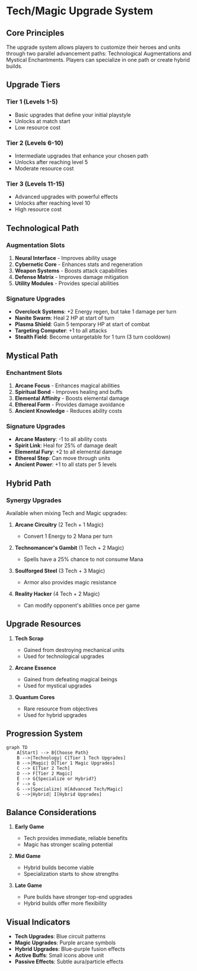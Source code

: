 # Tech/Magic Upgrade System

## Core Principles

The upgrade system allows players to customize their heroes and units through two parallel advancement paths: Technological Augmentations and Mystical Enchantments. Players can specialize in one path or create hybrid builds.

## Upgrade Tiers

### Tier 1 (Levels 1-5)

- Basic upgrades that define your initial playstyle
- Unlocks at match start
- Low resource cost

### Tier 2 (Levels 6-10)

- Intermediate upgrades that enhance your chosen path
- Unlocks after reaching level 5
- Moderate resource cost

### Tier 3 (Levels 11-15)

- Advanced upgrades with powerful effects
- Unlocks after reaching level 10
- High resource cost

## Technological Path

### Augmentation Slots

1. **Neural Interface** - Improves ability usage
2. **Cybernetic Core** - Enhances stats and regeneration
3. **Weapon Systems** - Boosts attack capabilities
4. **Defense Matrix** - Improves damage mitigation
5. **Utility Modules** - Provides special abilities

### Signature Upgrades

- **Overclock Systems**: +2 Energy regen, but take 1 damage per turn
- **Nanite Swarm**: Heal 2 HP at start of turn
- **Plasma Shield**: Gain 5 temporary HP at start of combat
- **Targeting Computer**: +1 to all attacks
- **Stealth Field**: Become untargetable for 1 turn (3 turn cooldown)

## Mystical Path

### Enchantment Slots

1. **Arcane Focus** - Enhances magical abilities
2. **Spiritual Bond** - Improves healing and buffs
3. **Elemental Affinity** - Boosts elemental damage
4. **Ethereal Form** - Provides damage avoidance
5. **Ancient Knowledge** - Reduces ability costs

### Signature Upgrades

- **Arcane Mastery**: -1 to all ability costs
- **Spirit Link**: Heal for 25% of damage dealt
- **Elemental Fury**: +2 to all elemental damage
- **Ethereal Step**: Can move through units
- **Ancient Power**: +1 to all stats per 5 levels

## Hybrid Path

### Synergy Upgrades

Available when mixing Tech and Magic upgrades:

1. **Arcane Circuitry** (2 Tech + 1 Magic)
   - Convert 1 Energy to 2 Mana per turn

2. **Technomancer's Gambit** (1 Tech + 2 Magic)
   - Spells have a 25% chance to not consume Mana

3. **Soulforged Steel** (3 Tech + 3 Magic)
   - Armor also provides magic resistance

4. **Reality Hacker** (4 Tech + 2 Magic)
   - Can modify opponent's abilities once per game

## Upgrade Resources

1. **Tech Scrap**
   - Gained from destroying mechanical units
   - Used for technological upgrades

2. **Arcane Essence**
   - Gained from defeating magical beings
   - Used for mystical upgrades

3. **Quantum Cores**
   - Rare resource from objectives
   - Used for hybrid upgrades

## Progression System

```mermaid
graph TD
    A[Start] --> B{Choose Path}
    B -->|Technology| C[Tier 1 Tech Upgrades]
    B -->|Magic| D[Tier 1 Magic Upgrades]
    C --> E[Tier 2 Tech]
    D --> F[Tier 2 Magic]
    E --> G{Specialize or Hybrid?}
    F --> G
    G -->|Specialize| H[Advanced Tech/Magic]
    G -->|Hybrid| I[Hybrid Upgrades]
```

## Balance Considerations

1. **Early Game**
   - Tech provides immediate, reliable benefits
   - Magic has stronger scaling potential

2. **Mid Game**
   - Hybrid builds become viable
   - Specialization starts to show strengths

3. **Late Game**
   - Pure builds have stronger top-end upgrades
   - Hybrid builds offer more flexibility

## Visual Indicators

- **Tech Upgrades**: Blue circuit patterns
- **Magic Upgrades**: Purple arcane symbols
- **Hybrid Upgrades**: Blue-purple fusion effects
- **Active Buffs**: Small icons above unit
- **Passive Effects**: Subtle aura/particle effects
